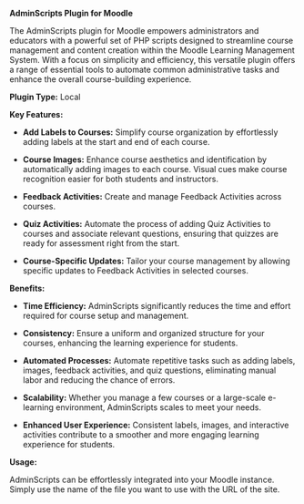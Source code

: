 **AdminScripts Plugin for Moodle**

The AdminScripts plugin for Moodle empowers administrators and educators with a powerful set of PHP scripts designed to streamline course management and content creation within the Moodle Learning Management System. With a focus on simplicity and efficiency, this versatile plugin offers a range of essential tools to automate common administrative tasks and enhance the overall course-building experience.

**Plugin Type:**
Local

**Key Features:**

- **Add Labels to Courses:** Simplify course organization by effortlessly adding labels at the start and end of each course.

- **Course Images:** Enhance course aesthetics and identification by automatically adding images to each course. Visual cues make course recognition easier for both students and instructors.

- **Feedback Activities:** Create and manage Feedback Activities across courses.

- **Quiz Activities:** Automate the process of adding Quiz Activities to courses and associate relevant questions, ensuring that quizzes are ready for assessment right from the start.

- **Course-Specific Updates:** Tailor your course management by allowing specific updates to Feedback Activities in selected courses.

**Benefits:**

- **Time Efficiency:** AdminScripts significantly reduces the time and effort required for course setup and management.

- **Consistency:** Ensure a uniform and organized structure for your courses, enhancing the learning experience for students.

- **Automated Processes:** Automate repetitive tasks such as adding labels, images, feedback activities, and quiz questions, eliminating manual labor and reducing the chance of errors.

- **Scalability:** Whether you manage a few courses or a large-scale e-learning environment, AdminScripts scales to meet your needs.

- **Enhanced User Experience:** Consistent labels, images, and interactive activities contribute to a smoother and more engaging learning experience for students.

**Usage:**

AdminScripts can be effortlessly integrated into your Moodle instance. Simply use the name of the file you want to use with the URL of the site.
